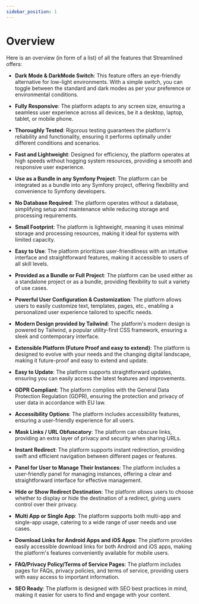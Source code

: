 ```yaml
---
sidebar_position: 1
---
```


# Overview

Here is an overview (in form of a list) of all the features that Streamlined offers:

- **Dark Mode & DarkMode Switch**: This feature offers an eye-friendly alternative for low-light environments. With a simple switch, you can toggle between the standard and dark modes as per your preference or environmental conditions.

- **Fully Responsive**: The platform adapts to any screen size, ensuring a seamless user experience across all devices, be it a desktop, laptop, tablet, or mobile phone.

- **Thoroughly Tested**: Rigorous testing guarantees the platform's reliability and functionality, ensuring it performs optimally under different conditions and scenarios.

- **Fast and Lightweight**: Designed for efficiency, the platform operates at high speeds without hogging system resources, providing a smooth and responsive user experience.

- **Use as a Bundle in any Symfony Project**: The platform can be integrated as a bundle into any Symfony project, offering flexibility and convenience to Symfony developers.

- **No Database Required**: The platform operates without a database, simplifying setup and maintenance while reducing storage and processing requirements.

- **Small Footprint**: The platform is lightweight, meaning it uses minimal storage and processing resources, making it ideal for systems with limited capacity.

- **Easy to Use**: The platform prioritizes user-friendliness with an intuitive interface and straightforward features, making it accessible to users of all skill levels.

- **Provided as a Bundle or Full Project**: The platform can be used either as a standalone project or as a bundle, providing flexibility to suit a variety of use cases.

- **Powerful User Configuration & Customization**: The platform allows users to easily customize text, templates, pages, etc., enabling a personalized user experience tailored to specific needs.

- **Modern Design provided by Tailwind**: The platform's modern design is powered by Tailwind, a popular utility-first CSS framework, ensuring a sleek and contemporary interface.

- **Extensible Platform (Future Proof and easy to extend)**: The platform is designed to evolve with your needs and the changing digital landscape, making it future-proof and easy to extend and update.

- **Easy to Update**: The platform supports straightforward updates, ensuring you can easily access the latest features and improvements.

- **GDPR Compliant**: The platform complies with the General Data Protection Regulation (GDPR), ensuring the protection and privacy of user data in accordance with EU law.

- **Accessibility Options**: The platform includes accessibility features, ensuring a user-friendly experience for all users.

- **Mask Links / URL Obfuscatory**: The platform can obscure links, providing an extra layer of privacy and security when sharing URLs.

- **Instant Redirect**: The platform supports instant redirection, providing swift and efficient navigation between different pages or features.

- **Panel for User to Manage Their Instances**: The platform includes a user-friendly panel for managing instances, offering a clear and straightforward interface for effective management.

- **Hide or Show Redirect Destination**: The platform allows users to choose whether to display or hide the destination of a redirect, giving users control over their privacy.

- **Multi App or Single App**: The platform supports both multi-app and single-app usage, catering to a wide range of user needs and use cases.

- **Download Links for Android Apps and iOS Apps**: The platform provides easily accessible download links for both Android and iOS apps, making the platform's features conveniently available for mobile users.

- **FAQ/Privacy Policy/Terms of Service Pages**: The platform includes pages for FAQs, privacy policies, and terms of service, providing users with easy access to important information.

- **SEO Ready**: The platform is designed with SEO best practices in mind, making it easier for users to find and engage with your content.
